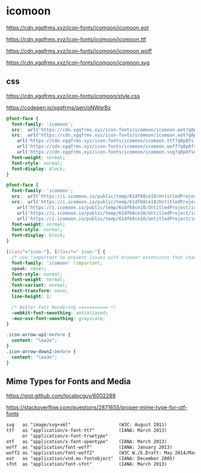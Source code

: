 # icomoon


https://cdn.xgqfrms.xyz/icon-fonts/icomoon/icomoon.eot

https://cdn.xgqfrms.xyz/icon-fonts/icomoon/icomoon.ttf

https://cdn.xgqfrms.xyz/icon-fonts/icomoon/icomoon.woff

https://cdn.xgqfrms.xyz/icon-fonts/icomoon/icomoon.svg

## css

https://cdn.xgqfrms.xyz/icon-fonts/icomoon/style.css

https://codepen.io/xgqfrms/pen/oNWqrBz


```css
@font-face {
  font-family: 'icomoon';
  src:  url('https://cdn.xgqfrms.xyz/icon-fonts/icomoon/icomoon.eot?q0p8fs');
  src:  url('https://cdn.xgqfrms.xyz/icon-fonts/icomoon/icomoon.eot?q0p8fs#iefix') format('embedded-opentype'),
    url('https://cdn.xgqfrms.xyz/icon-fonts/icomoon/icomoon.ttf?q0p8fs') format('truetype'),
    url('https://cdn.xgqfrms.xyz/icon-fonts/icomoon/icomoon.woff?q0p8fs') format('woff'),
    url('https://cdn.xgqfrms.xyz/icon-fonts/icomoon/icomoon.svg?q0p8fs#icomoon') format('svg');
  font-weight: normal;
  font-style: normal;
  font-display: block;
}

```


```css
@font-face {
  font-family: 'icomoon';
  src:  url('https://i.icomoon.io/public/temp/61df68ce10/UntitledProject/icomoon.eot?q0p8fs');
  src:  url('https://i.icomoon.io/public/temp/61df68ce10/UntitledProject/icomoon.eot?q0p8fs#iefix') format('embedded-opentype'),
    url('https://i.icomoon.io/public/temp/61df68ce10/UntitledProject/icomoon.ttf?q0p8fs') format('truetype'),
    url('https://i.icomoon.io/public/temp/61df68ce10/UntitledProject/icomoon.woff?q0p8fs') format('woff'),
    url('https://i.icomoon.io/public/temp/61df68ce10/UntitledProject/icomoon.svg?q0p8fs#icomoon') format('svg');
  font-weight: normal;
  font-style: normal;
  font-display: block;
}

[class^="icon-"], [class*=" icon-"] {
  /* use !important to prevent issues with browser extensions that change fonts */
  font-family: 'icomoon' !important;
  speak: never;
  font-style: normal;
  font-weight: normal;
  font-variant: normal;
  text-transform: none;
  line-height: 1;

  /* Better Font Rendering =========== */
  -webkit-font-smoothing: antialiased;
  -moz-osx-font-smoothing: grayscale;
}

.icon-arrow-up2:before {
  content: "\ea3a";
}
.icon-arrow-down2:before {
  content: "\ea3e";
}

```



## Mime Types for Fonts and Media


https://gist.github.com/localpcguy/6002288

https://stackoverflow.com/questions/2871655/proper-mime-type-for-otf-fonts

```md
svg   as "image/svg+xml"                  (W3C: August 2011)
ttf   as "application/x-font-ttf"         (IANA: March 2013)
      or "application/x-font-truetype"
otf   as "application/x-font-opentype"    (IANA: March 2013)
woff  as "application/font-woff"          (IANA: January 2013)
woff2 as "application/font-woff2"         (W3C W./E.Draft: May 2014/March 2016)
eot   as "application/vnd.ms-fontobject"  (IANA: December 2005)
sfnt  as "application/font-sfnt"          (IANA: March 2013) 

```



